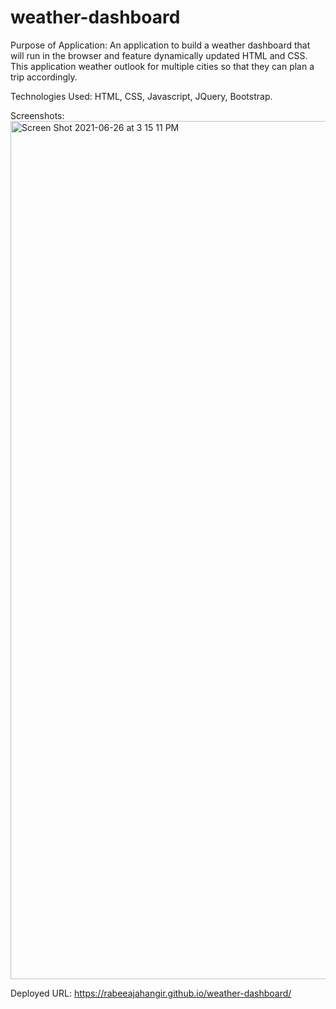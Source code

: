 # weather-dashboard

Purpose of Application:
 An application to build a weather dashboard that will run in the browser and feature dynamically updated HTML and CSS. This application  weather outlook for multiple cities
so that they can plan a trip accordingly.

Technologies Used:
HTML, CSS, Javascript, JQuery, Bootstrap.

Screenshots:
<img width="1373" alt="Screen Shot 2021-06-26 at 3 15 11 PM" src="https://user-images.githubusercontent.com/69980221/123523672-11acb580-d693-11eb-9c6b-5840a9a472fb.png">

Deployed URL:
https://rabeeajahangir.github.io/weather-dashboard/
